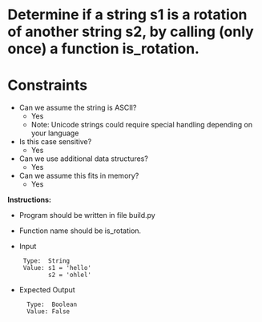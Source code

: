 # Determine if a string s1 is a rotation of another string s2, by calling (only once) a function is_rotation.

#  Constraints
* Can we assume the string is ASCII?
  * Yes
  * Note: Unicode strings could require special handling depending on your language
* Is this case sensitive?
  * Yes
* Can we use additional data structures?
  * Yes
* Can we assume this fits in memory?
  * Yes


**Instructions:**
* Program should be written in file build.py
* Function name should be is_rotation.
* Input 
      
       Type:  String
       Value: s1 = 'hello'
              s2 = 'ohlel'
* Expected Output

        Type:  Boolean
        Value: False
